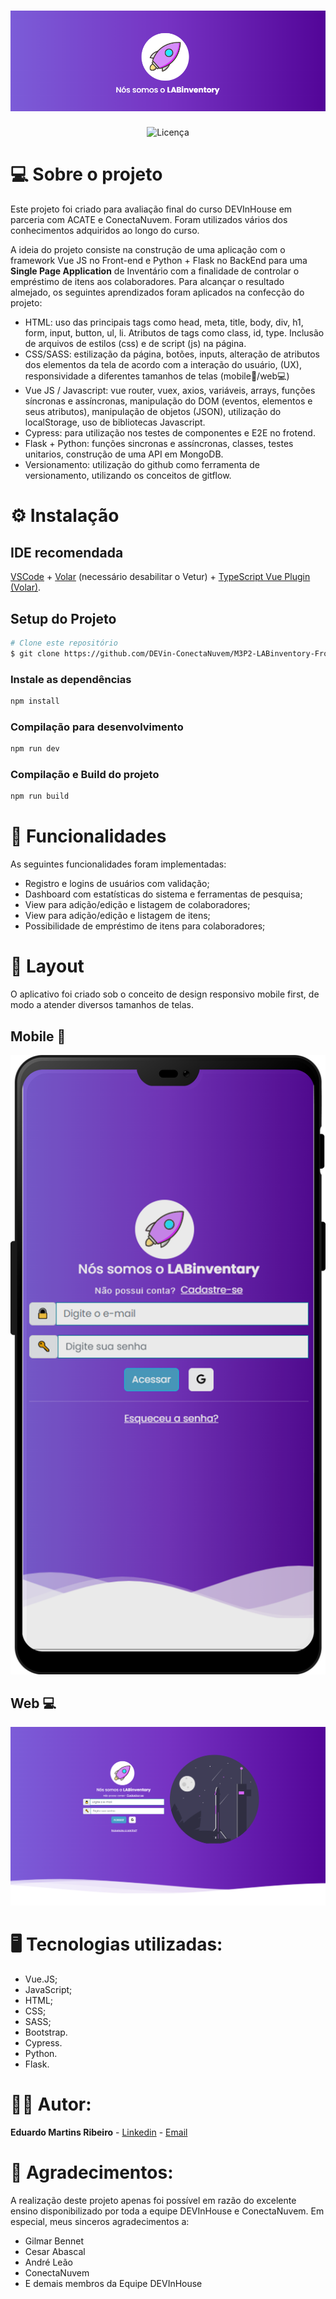 <h1 align="center">
    <img alt="DEVInventary" title="#Projeto02DEVinhouse" src="./src/assets/readme/logo.png" />
</h1>

<p align="center">
 <img alt="Licença" src="https://img.shields.io/badge/license-MIT-brightgreen">
</p>

# 💻 Sobre o projeto
<p align="left">Este projeto foi criado para avaliação final do curso DEVInHouse em parceria com ACATE e ConectaNuvem. Foram utilizados vários dos conhecimentos adquiridos ao longo do curso. 

A ideia do projeto consiste na construção de uma aplicação com o framework Vue JS no Front-end e Python + Flask no BackEnd para uma **Single Page Application** de Inventário com a finalidade de controlar o empréstimo de itens aos colaboradores. Para alcançar o resultado almejado, os seguintes aprendizados foram aplicados na confecção do projeto:

- HTML: uso das principais tags como head, meta, title, body, div, h1, form, input, button, ul, li. Atributos de tags como class, id, type. Inclusão de arquivos de estilos (css) e de script (js) na página.
- CSS/SASS: estilização da página, botões, inputs, alteração de atributos dos elementos da tela de acordo com a interação do usuário, (UX), responsividade a diferentes tamanhos de telas (mobile📱/web💻)
- Vue JS / Javascript: vue router, vuex, axios, variáveis, arrays, funções síncronas e assíncronas, manipulação do DOM (eventos, elementos e seus atributos), manipulação de objetos (JSON), utilização do localStorage, uso de bibliotecas Javascript.
- Cypress: para utilização nos testes de componentes e E2E no frotend.
- Flask + Python: funções sincronas e assíncronas, classes, testes unitarios, construção de uma API em MongoDB.
- Versionamento: utilização do github como ferramenta de versionamento, utilizando os conceitos de gitflow.
</p>


# ⚙️ Instalação


## IDE recomendada

[VSCode](https://code.visualstudio.com/) + [Volar](https://marketplace.visualstudio.com/items?itemName=johnsoncodehk.volar) (necessário desabilitar o Vetur) + [TypeScript Vue Plugin (Volar)](https://marketplace.visualstudio.com/items?itemName=johnsoncodehk.vscode-typescript-vue-plugin).

## Setup do Projeto
```bash
# Clone este repositório
$ git clone https://github.com/DEVin-ConectaNuvem/M3P2-LABinventory-FrontEnd-Squad1
```
### Instale as dependências
```sh
npm install
```
### Compilação para desenvolvimento
```sh
npm run dev
```
### Compilação e Build do projeto
```sh
npm run build
```


# 📝 Funcionalidades

As seguintes funcionalidades foram implementadas:

- Registro e logins de usuários com validação;
- Dashboard com estatísticas do sistema e ferramentas de pesquisa;
- View para adição/edição e listagem de colaboradores;
- View para adição/edição e listagem de itens;
- Possibilidade de empréstimo de itens para colaboradores;

# 🎨 Layout

<p> O aplicativo foi criado sob o conceito de design responsivo mobile first, de modo a atender diversos tamanhos de telas.</p>

## Mobile 📱
<p align="center">
  <img alt="home-mobile" title="#home-mobile" src="./src/assets/readme/mobile-logon.png" heigth="250px" >
</p>

## Web 💻

<p align="center">
  <img alt="home-web" title="#home-web" src="./src/assets/readme/web-login.png" width="900px">
</p>


# 🖥️ Tecnologias utilizadas:
- Vue.JS;
- JavaScript;
- HTML;
- CSS;
- SASS;
- Bootstrap.
- Cypress.
- Python.
- Flask.


# 🧑‍💻 Autor:

**Eduardo Martins Ribeiro** - [Linkedin](https://www.linkedin.com/in/edumrib/ "Eduardo Martins Ribeiro") - [Email](mailto:edumartinsrib@live.com?subject=ola "Olá!")


# 🤝 Agradecimentos:

A realização deste projeto apenas foi possível em razão do excelente ensino disponibilizado por toda a equipe DEVInHouse e ConectaNuvem. Em especial, meus sinceros agradecimentos a:

- Gilmar Bennet
- Cesar Abascal
- André Leão
- ConectaNuvem
- E demais membros da Equipe DEVInHouse
